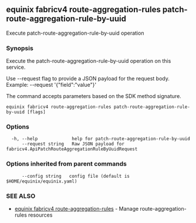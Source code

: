## equinix fabricv4 route-aggregation-rules patch-route-aggregation-rule-by-uuid

Execute patch-route-aggregation-rule-by-uuid operation

### Synopsis

Execute the patch-route-aggregation-rule-by-uuid operation on this service.

Use --request flag to provide a JSON payload for the request body.
Example: --request '{"field":"value"}'

The command accepts parameters based on the SDK method signature.

```
equinix fabricv4 route-aggregation-rules patch-route-aggregation-rule-by-uuid [flags]
```

### Options

```
  -h, --help             help for patch-route-aggregation-rule-by-uuid
      --request string   Raw JSON payload for fabricv4.ApiPatchRouteAggregationRuleByUuidRequest
```

### Options inherited from parent commands

```
      --config string   config file (default is $HOME/equinix/equinix.yaml)
```

### SEE ALSO

* [equinix fabricv4 route-aggregation-rules](equinix_fabricv4_route-aggregation-rules.md)	 - Manage route-aggregation-rules resources

